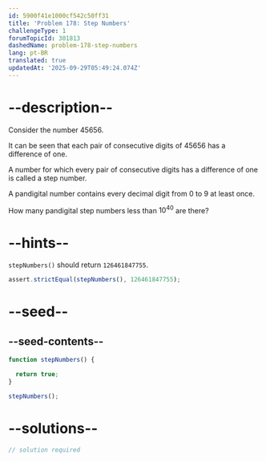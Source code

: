 ```yaml
---
id: 5900f41e1000cf542c50ff31
title: 'Problem 178: Step Numbers'
challengeType: 1
forumTopicId: 301813
dashedName: problem-178-step-numbers
lang: pt-BR
translated: true
updatedAt: '2025-09-29T05:49:24.074Z'
---
```


# --description--

Consider the number 45656.

It can be seen that each pair of consecutive digits of 45656 has a difference of one.

A number for which every pair of consecutive digits has a difference of one is called a step number.

A pandigital number contains every decimal digit from 0 to 9 at least once.

How many pandigital step numbers less than ${10}^{40}$ are there?

# --hints--

`stepNumbers()` should return `126461847755`.

```js
assert.strictEqual(stepNumbers(), 126461847755);
```

# --seed--

## --seed-contents--

```js
function stepNumbers() {

  return true;
}

stepNumbers();
```

# --solutions--

```js
// solution required
```

